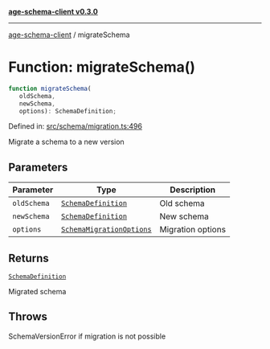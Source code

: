[**age-schema-client v0.3.0**](../index.md)

***

[age-schema-client](../index.md) / migrateSchema

# Function: migrateSchema()

```ts
function migrateSchema(
   oldSchema, 
   newSchema, 
   options): SchemaDefinition;
```

Defined in: [src/schema/migration.ts:496](https://github.com/standardbeagle/ageSchemaClient/blob/main/src/schema/migration.ts#L496)

Migrate a schema to a new version

## Parameters

| Parameter | Type | Description |
| ------ | ------ | ------ |
| `oldSchema` | [`SchemaDefinition`](../interfaces/SchemaDefinition.md) | Old schema |
| `newSchema` | [`SchemaDefinition`](../interfaces/SchemaDefinition.md) | New schema |
| `options` | [`SchemaMigrationOptions`](../interfaces/SchemaMigrationOptions.md) | Migration options |

## Returns

[`SchemaDefinition`](../interfaces/SchemaDefinition.md)

Migrated schema

## Throws

SchemaVersionError if migration is not possible
